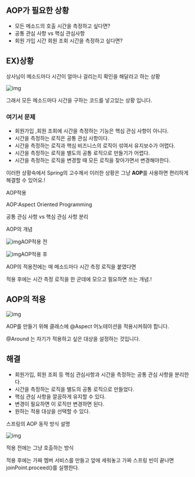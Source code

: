 ## AOP가 필요한 상황

- 모든 메소드의 호출 시간을 측정하고 싶다면?
- 공통 관심 사항 vs 핵심 관심사항 
- 회원 가입 시간 회원 조회 시간을 측정하고 싶다면?

## EX)상황

상사님이 메소드마다 시간이 얼마나 걸리는지 확인을 해달라고 하는 상황

![img](https://blog.kakaocdn.net/dn/m922R/btrmHEnATRj/C5D6FcTHkp6kWUKRFkvlK0/img.png)

그래서 모든 메소드마다 시간을 구하는 코드를 넣고있는 상황 입니다.

### 여기서 **문제**

- 회원가입 ,회원 조회에 시간을 측정하는 기능은 핵심 관심 사항이 아니다.﻿
- 시간을 측정하는 로직은 공통 관심 사항이다.
- 시간을 측정하는 로직과 핵심 비즈니스의 로직이 섞여서 유지보수가 어렵다.
- 시간을 측정하는 로직을 별도의 공통 로직으로 만들기가 어렵다.
- 시간을 측정하는 로직을 변경할 때 모든 로직을 찾아가면서 변경해야한다.

이러한 상황속에서 Spring의 고수께서 이러한 상황은 그냥 **AOP**를 사용하면 편리하게 해결할 수 있어요.!



AOP적용

AOP:Aspect Oriented Programming

공통 관심 사항 vs 핵심 관심 사항 분리

AOP의 개념

![img](https://blog.kakaocdn.net/dn/90t0z/btrmHE2dEzV/tUBYy4y3GV4LmKM7LBGt6K/img.png)AOP적용 전



![img](https://blog.kakaocdn.net/dn/dpg6Zq/btrmEF1Xchy/BcBFDRvoUcBnbTdceANIx0/img.png)AOP적용 후

AOP의 적용전에는 매 메소드마다 시간 측정 로직을 붙였다면

적용 후에는 시간 측정 로직을 한 군데에 모으고 필요하면 쓰는 개념.!

## **AOP의 적용**

![img](https://blog.kakaocdn.net/dn/cXaLFP/btrmKkvpzWn/VmyeP9sxevoUWQi3wUWv70/img.png)

AOP를 만들기 위해 클래스에 @Aspect 어노테이션을 적용시켜줘야 합니다.

@Around 는 자기가 적용하고 싶은 대상을 설정하는 것입니다.

## **해결**

- 회원가입, 회원 조회 등 핵심 관심사항과 시간을 측정하는 공통 관심 사항을 분리한다.
- 시간을 측정하는 로직을 별도의 공통 로직으로 만들었다.
- 핵심 관심 사항을 깔끔하게 유지할 수 있다.
- 변경이 필요하면 이 로직만 변경하면 된다.
- 원하는 적용 대상을 선택할 수 있다.

스프링의 AOP 동작 방식 설명

![img](https://blog.kakaocdn.net/dn/bIXJN4/btrmJjjhbHO/5T0xNkkjsHhuJyvR7aiOfK/img.png)

적용 전에는 그냥 호출하는 방식

적용 후에는 가짜 멤버 서비스를 만들고 앞에 세워놓고 가짜 스프링 빈이 끝나면 joinPoint.proceed()를 실행한다. 